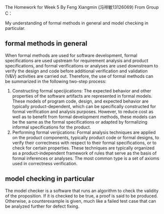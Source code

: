 The Homework for Week 5 By Feng Xiangmin (冯祥敏13126069) From Group C：

My understanding of formal methods in general and model checking in particular.
## formal methods in general ##
When formal  methods are used for software development, formal specifications are used upstream  for requirement analysis  and  product specifications, and formal  verifications or analyses  are used downstream to verify the design  and  code before additional verification  and  validation (V&V) activities  are carried out. Therefore,  the  use of formal  methods can be  summarized in  the following two-step process:

1. Constructing formal specijications: The expected behavior and other properties of the  software artifacts are  represented  in formal models. These models  of  program code, design, and expected behavior are typically product-dependent,  which can be specifically  constructed for formal verification and analysis purposes. However, to reduce cost as well as to benefit from formal development methods, these models can be the same as the formal specifications or adapted by formalizing informal specifications for the product. 
2. Performing formal verijications: Formal analysis techniques are applied on the  product components, typically product code or formal designs, to verify their correctness with respect to their formal specifications, or to check for certain properties. These techniques are typically organized as a product-independent framework of rules that serve as the basis of formal inferences or analyses. The  most common type is a set of axioms used in correctness verification.
## model checking in particular ##
The  model checker is  a software that runs an algorithm to check the validity  of the proposition. If it is checked to be true, a proof is said to be produced.  Otherwise, a counterexample is given, much like a failed test case that can be analyzed further for defect fixing. 

